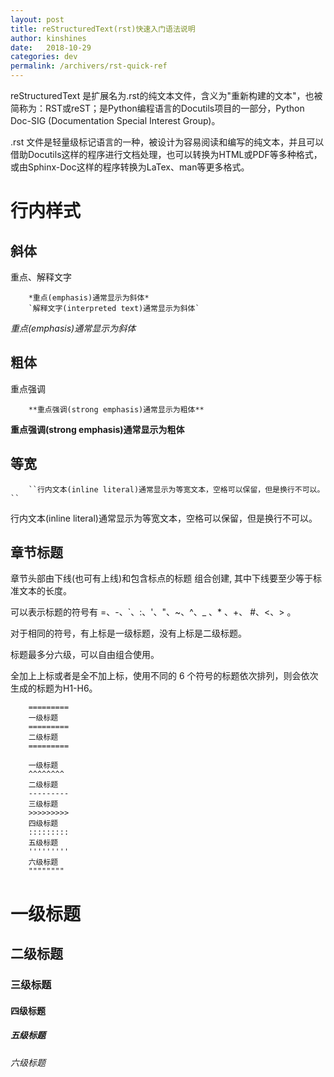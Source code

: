 ```yaml
---
layout: post
title: reStructuredText(rst)快速入门语法说明
author: kinshines
date:   2018-10-29
categories: dev
permalink: /archivers/rst-quick-ref
---
```


<p class="lead">reStructuredText 是扩展名为.rst的纯文本文件，含义为"重新构建的文本"，也被简称为：RST或reST；是Python编程语言的Docutils项目的一部分，Python Doc-SIG (Documentation Special Interest Group)。</p>
<p class="lead">.rst 文件是轻量级标记语言的一种，被设计为容易阅读和编写的纯文本，并且可以借助Docutils这样的程序进行文档处理，也可以转换为HTML或PDF等多种格式，或由Sphinx-Doc这样的程序转换为LaTex、man等更多格式。
</p>

# 行内样式
## 斜体
重点、解释文字

        *重点(emphasis)通常显示为斜体*
        `解释文字(interpreted text)通常显示为斜体`

*重点(emphasis)通常显示为斜体*
## 粗体
重点强调

        **重点强调(strong emphasis)通常显示为粗体**

**重点强调(strong emphasis)通常显示为粗体**

## 等宽
        
        ``行内文本(inline literal)通常显示为等宽文本，空格可以保留，但是换行不可以。``

行内文本(inline literal)通常显示为等宽文本，空格可以保留，但是换行不可以。

## 章节标题
章节头部由下线(也可有上线)和包含标点的标题 组合创建, 其中下线要至少等于标准文本的长度。


可以表示标题的符号有 =、-、`、:、'、"、~、^、_ 、* 、+、 #、<、> 。


对于相同的符号，有上标是一级标题，没有上标是二级标题。


标题最多分六级，可以自由组合使用。


全加上上标或者是全不加上标，使用不同的 6 个符号的标题依次排列，则会依次生成的标题为H1-H6。

        =========
        一级标题
        =========
        二级标题
        =========

        一级标题
        ^^^^^^^^
        二级标题
        ---------
        三级标题
        >>>>>>>>>
        四级标题
        :::::::::
        五级标题
        '''''''''
        六级标题
        """"""""

# 一级标题
## 二级标题
### 三级标题
#### 四级标题
##### 五级标题
###### 六级标题
